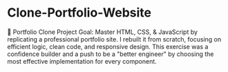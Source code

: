# Clone-Portfolio-Website
​🚀 Portfolio Clone Project ​Goal: Master HTML, CSS, &amp; JavaScript by replicating a professional portfolio site. I rebuilt it from scratch, focusing on efficient logic, clean code, and responsive design. This exercise was a confidence builder and a push to be a "better engineer" by choosing the most effective implementation for every component.
